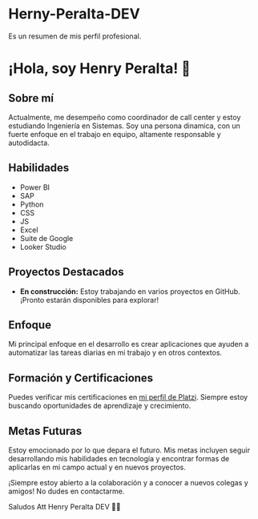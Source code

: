# Herny-Peralta-DEV
Es un resumen de mis perfil profesional.
# ¡Hola, soy Henry Peralta! 👋

## Sobre mí

Actualmente, me desempeño como coordinador de call center y estoy estudiando Ingeniería en Sistemas. Soy una persona dinamica, con un fuerte enfoque en el trabajo en equipo, altamente responsable y autodidacta.

## Habilidades

- Power BI
- SAP
- Python
- CSS
- JS
- Excel
- Suite de Google
- Looker Studio

## Proyectos Destacados

- **En construcción:** Estoy trabajando en varios proyectos en GitHub. ¡Pronto estarán disponibles para explorar!

## Enfoque

Mi principal enfoque en el desarrollo es crear aplicaciones que ayuden a automatizar las tareas diarias en mi trabajo y en otros contextos.

## Formación y Certificaciones

Puedes verificar mis certificaciones en [mi perfil de Platzi](https://platzi.com/p/HenryPeraltaDev/). Siempre estoy buscando oportunidades de aprendizaje y crecimiento.

## Metas Futuras

Estoy emocionado por lo que depara el futuro. Mis metas incluyen seguir desarrollando mis habilidades en tecnología y encontrar formas de aplicarlas en mi campo actual y en nuevos proyectos.


¡Siempre estoy abierto a la colaboración y a conocer a nuevos colegas y amigos! No dudes en contactarme.

Saludos Att Henry Peralta DEV 🚀💯
